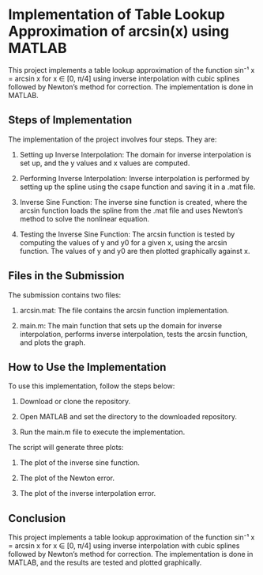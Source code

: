 # Implementation of Table Lookup Approximation of arcsin(x) using MATLAB

This project implements a table lookup approximation of the function sin⁻¹ x = arcsin x for x ∈ [0, π/4] using inverse interpolation with cubic splines followed by Newton’s method for correction. The implementation is done in MATLAB.

## Steps of Implementation

The implementation of the project involves four steps. They are:

1. Setting up Inverse Interpolation: The domain for inverse interpolation is set up, and the y values and x values are computed.

2. Performing Inverse Interpolation: Inverse interpolation is performed by setting up the spline using the csape function and saving it in a .mat file.

3. Inverse Sine Function: The inverse sine function is created, where the arcsin function loads the spline from the .mat file and uses Newton’s method to solve the nonlinear equation.

4. Testing the Inverse Sine Function: The arcsin function is tested by computing the values of y and y0 for a given x, using the arcsin function. The values of y and y0 are then plotted graphically against x.

## Files in the Submission

The submission contains two files:

1. arcsin.mat: The file contains the arcsin function implementation.

2. main.m: The main function that sets up the domain for inverse interpolation, performs inverse interpolation, tests the arcsin function, and plots the graph.

## How to Use the Implementation

To use this implementation, follow the steps below:

1. Download or clone the repository.

2. Open MATLAB and set the directory to the downloaded repository.

3. Run the main.m file to execute the implementation.


The script will generate three plots:

1. The plot of the inverse sine function.

2. The plot of the Newton error.

3. The plot of the inverse interpolation error.

## Conclusion

This project implements a table lookup approximation of the function sin⁻¹ x = arcsin x for x ∈ [0, π/4] using inverse interpolation with cubic splines followed by Newton’s method for correction. The implementation is done in MATLAB, and the results are tested and plotted graphically.
